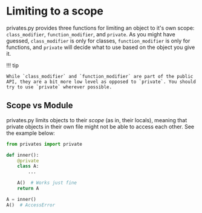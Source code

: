 # Limiting to a scope

privates.py provides three functions for limiting an object to it's own scope: `class_modifier`, `function_modifier`, and `private`. As you might have guessed, `class_modifier` is only for classes, `function_modifier` is only for functions, and `private` will decide what to use based on the object you give it.


!!! tip

    While `class_modifier` and `function_modifier` are part of the public API, they are a bit more low level as opposed to `private`. You should try to use `private` wherever possible.


## Scope vs Module

privates.py limits objects to their *scope* (as in, their locals), meaning that private objects in their own file might not be able to access each other. See the example below:

```py
from privates import private

def inner():
    @private
    class A:
        ...

    A()  # Works just fine
    return A

A = inner()
A()  # AccessError
```
